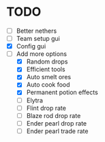 # TODO

- [ ] Better nethers
- [ ] Team setup gui
- [x] Config gui
- [ ] Add more options
	- [x] Random drops
	- [x] Efficient tools
	- [x] Auto smelt ores
	- [x] Auto cook food
	- [x] Permanent potion effects
	- [ ] Elytra
	- [ ] Flint drop rate
	- [ ] Blaze rod drop rate
	- [ ] Ender pearl drop rate
	- [ ] Ender pearl trade rate